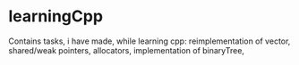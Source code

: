 # learningCpp
Contains tasks, i have made, while learning cpp: reimplementation of vector, shared/weak pointers, allocators, implementation of binaryTree,

